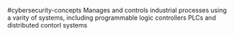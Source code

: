 #cybersecurity-concepts 
Manages and controls industrial processes using a varity of systems, including programmable logic controllers PLCs and distributed contorl systems